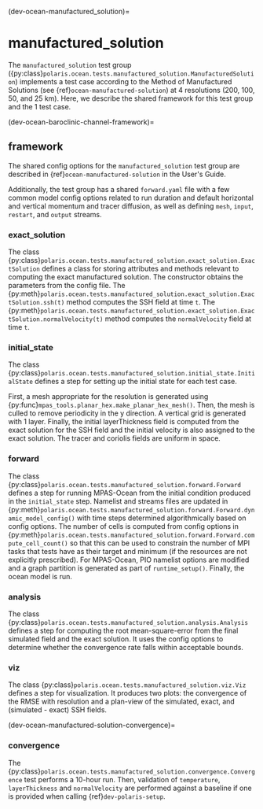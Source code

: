 (dev-ocean-manufactured_solution)=

# manufactured_solution

The `manufactured_solution` test group
({py:class}`polaris.ocean.tests.manufactured_solution.ManufacturedSolution`)
implements a test case according to the Method of Manufactured Solutions
(see {ref}`ocean-manufactured-solution`) at 4 resolutions (200, 100, 50, and 25 km).  Here,
we describe the shared framework for this test group and the 1 test case.

(dev-ocean-baroclinic-channel-framework)=

## framework

The shared config options for the `manufactured_solution` test group
are described in {ref}`ocean-manufactured-solution` in the User's Guide.

Additionally, the test group has a shared `forward.yaml` file with
a few common model config options related to run duration and default 
horizontal  and vertical momentum and tracer diffusion, as well as defining 
`mesh`, `input`, `restart`, and `output` streams.

### exact_solution

The class {py:class}`polaris.ocean.tests.manufactured_solution.exact_solution.ExactSolution`
defines a class for storing attributes and methods relevant to computing the
exact manufactured solution.  The constructor obtains the parameters from the
config file. The
{py:meth}`polaris.ocean.tests.manufactured_solution.exact_solution.ExactSolution.ssh(t)`
method computes the SSH field at time `t`.  The
{py:meth}`polaris.ocean.tests.manufactured_solution.exact_solution.ExactSolution.normalVelocity(t)`
method computes the `normalVelocity` field at time `t`.

### initial_state

The class {py:class}`polaris.ocean.tests.manufactured_solution.initial_state.InitialState`
defines a step for setting up the initial state for each test case.

First, a mesh appropriate for the resolution is generated using
{py:func}`mpas_tools.planar_hex.make_planar_hex_mesh()`.  Then, the mesh is
culled to remove periodicity in the y direction.  A vertical grid is generated
with 1 layer.  Finally, the initial layerThickness field is computed from the
exact solution for the SSH field and the initial velocity is also assigned to
the exact solution. The tracer and coriolis fields are uniform in space.

### forward

The class {py:class}`polaris.ocean.tests.manufactured_solution.forward.Forward`
defines a step for running MPAS-Ocean from the initial condition produced in
the `initial_state` step.  Namelist and streams files are updated in
{py:meth}`polaris.ocean.tests.manufactured_solution.forward.Forward.dynamic_model_config()`
with time steps determined algorithmically based on config options.  The
number of cells is computed from config options in
{py:meth}`polaris.ocean.tests.manufactured_solution.forward.Forward.compute_cell_count()`
so that this can be used to constrain the number of MPI tasks that tests
have as their target and minimum (if the resources are not explicitly
prescribed).  For MPAS-Ocean, PIO namelist options are modified and a
graph partition is generated as part of `runtime_setup()`.  Finally, the ocean 
model is run.

### analysis

The class {py:class}`polaris.ocean.tests.manufactured_solution.analysis.Analysis`
defines a step for computing the root mean-square-error from the final
simulated field and the exact solution. It uses the config options to determine
whether the convergence rate falls within acceptable bounds.

### viz

The class {py:class}`polaris.ocean.tests.manufactured_solution.viz.Viz`
defines a step for visualization. It produces two plots: the convergence of the
RMSE with resolution and a plan-view of the simulated, exact, and (simulated -
exact) SSH fields.

(dev-ocean-manufactured-solution-convergence)=

### convergence

The {py:class}`polaris.ocean.tests.manufactured_solution.convergence.Convergence`
test performs a 10-hour run.  Then, validation of `temperature`, 
`layerThickness` and `normalVelocity` are performed against a
baseline if one is provided when calling {ref}`dev-polaris-setup`.
